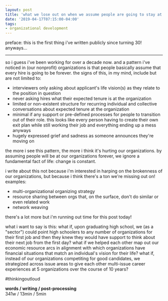 ```yaml
---
layout: post
title: 'what we lose out on when we assume people are going to stay at our organization forever'
date: '2019-04-17T07:15:00-04:00'
tags:
- organizational development
--- 
```


preface: this is the first thing i've written publicly since turning 30! anyways...

---

so i guess i've been working for over a decade now. and a pattern i've noticed in (our nonprofit) organizations is that people basically assume that every hire is going to be forever. the signs of this, in my mind, include but are not limited to:

* interviewers only asking about applicant's life vision(s) as they relate to the position in question 
* never asking hires what their expected tenure is at the organization
* limited or non-existent structure for recurring individual and collective conversations about expected tenure at the organization
* minimal if any support or pre-defined processes for people to transition out of their role. this looks like every person having to create their own exit plan while still working their job and everything ending up a mess anyways
* hugely expressed grief and sadness as someone announces they're moving on

the more i see this pattern, the more i think it's hurting our organizations. by assuming people will be at our organizations forever, we ignore a fundamental fact of life: change is constant. 

i write about this not because i'm interested in harping on the brokenness of our organizations, but because i think there's a ton we're missing out on! examples:

* multi-organizational organizing strategy 
* resource sharing between orgs that, on the surface, don't do similar or even related work
* network weaving 

there's a lot more but i'm running out time for this post today!

what i want to say is this: what if, upon graduating high school, we (as a "sector") could point high schoolers to any number of organizations for their first job and then they knew they would have support to think about their next job from the first day? what if we helped each other map out our economic resource arcs in alignment with which organizations have financial situations that match an individual's vision for their life? what if, instead of our organizations competiting for good candidates, we strategized across issue areas to give each other multi-issue career experiences at 5 organizations over the course of 10 years?

#thinkingoutloud

<!-- hyperlink bank -->


<!-- &#042; = asterisk -->
<!-- &#039; = single quote '-->

**words / writing / post-processing**  
341w / 13min / 5min